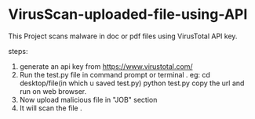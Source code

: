 # VirusScan-uploaded-file-using-API
This Project scans malware in doc or pdf files using VirusTotal API key.

steps:
1. generate an api key from https://www.virustotal.com/
2. Run the test.py file in command prompt or terminal .
   eg: cd desktop/file(in which u saved test.py)
        python test.py
   copy the url and run on web browser.
3. Now upload malicious file in "JOB" section
4. It will scan the file .   
   
   
